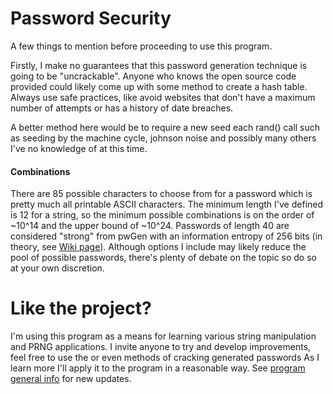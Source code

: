 # Password Security

A few things to mention before proceeding to use this program. 

Firstly, I make no guarantees that this password generation technique is going to be "uncrackable". Anyone who knows the open source code provided could likely come up with some method to create a hash table. Always use safe practices, like avoid websites that don't have a maximum number of attempts or has a history of date breaches.

A better method here would be to require a new seed each rand() call such as seeding by the machine cycle, johnson noise and possibly many others I've no knowledge of at this time. 

#### Combinations

There are 85 possible characters to choose from for a password which is pretty much all printable ASCII characters. The minimum length I've defined is 12 for a string, so the minimum possible combinations is on the order of ~10^14 and the upper bound of ~10^24. Passwords of length 40 are considered "strong" from pwGen with an information entropy of 256 bits (in theory, see [Wiki page](https://en.wikipedia.org/wiki/Password_strength#Random_passwords)). Although options I include may likely reduce the pool of possible passwords, there's plenty of debate on the topic so do so at your own discretion.

# Like the project?

I'm using this program as a means for learning various string manipulation and PRNG applications. I invite anyone to try and develop improvements, feel free to use the  or even methods of cracking generated passwords As I learn more I'll apply it to the program in a reasonable way. See [program general info](https://github.com/Dulatr/pwGen/blob/master/README.md "home page") for new updates.